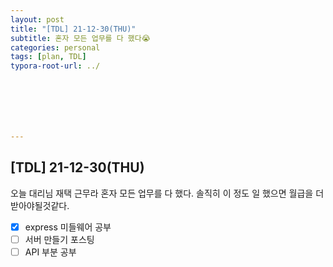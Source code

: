 ```yaml
---
layout: post
title: "[TDL] 21-12-30(THU)"
subtitle: 혼자 모든 업무를 다 했다😭
categories: personal
tags: [plan, TDL]
typora-root-url: ../







---
```




## [TDL] 21-12-30(THU)



오늘 대리님 재택 근무라 혼자 모든 업무를 다 했다. 솔직히 이 정도 일 했으면 월급을 더 받아야될것같다.



- [x] express 미들웨어 공부
- [ ] 서버 만들기 포스팅
- [ ] API 부분 공부